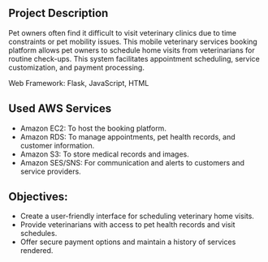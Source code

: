 ## Project Description
Pet owners often find it difficult to visit veterinary clinics due to time constraints or pet mobility issues. This mobile veterinary services booking platform allows pet owners to schedule home visits from veterinarians for routine check-ups. This system facilitates appointment scheduling, service customization, and payment processing.

Web Framework: Flask, JavaScript, HTML
## Used AWS Services
* Amazon EC2: To host the booking platform.
* Amazon RDS: To manage appointments, pet health records, and customer information.
* Amazon S3: To store medical records and images.
* Amazon SES/SNS: For communication and alerts to customers and service providers.

## Objectives:
* Create a user-friendly interface for scheduling veterinary home visits.
* Provide veterinarians with access to pet health records and visit schedules.
* Offer secure payment options and maintain a history of services rendered.
